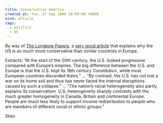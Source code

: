 ```yaml
---
title: Conservative America
created_at: Tue, 27 Sep 2004 10:09:00 +0000
kind: article
tags:
  - politics
  - US
---
```


By way of [The Longbow
Papers](http://www.josephbosco.com/2004/09/article-you-must-read-america.html),
a [very good
article](http://www.latimes.com/news/opinion/sunday/commentary/la-op-glaesar26sep26,0,5625003.story?coll=la-sunday-commentary)
that explains why the US is so much more conservative than similar
countries in Europe.

Extracts: “At the start of the 20th century, the U.S. looked progressive
compared with Europe’s empires. The big difference between the U.S. and
Europe is that the U.S. kept its 18th century Constitution, while most
European countries discarded theirs.” … “By contrast, the U.S. has not
lost a war on its home soil and thus has never faced the internal
disruptions caused by such a collapse.” … “The nation’s racial
heterogeneity also partly explains its conservatism. U.S. heterogeneity
sharply contrasts with the much greater homogeneity in Canada, Britain
and continental Europe. People are much less likely to support income
redistribution to people who are members of different racial or ethnic
groups.”

Stian
